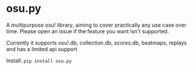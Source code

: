 # osu.py
A multipurpose osu! library, aiming to cover practically any use case over time. Please open an issue if the feature you want isn't supported.

Currently it supports osu!.db, collection.db, scores.db, beatmaps, replays and has a limited api support

Install: `pip install osu.py`